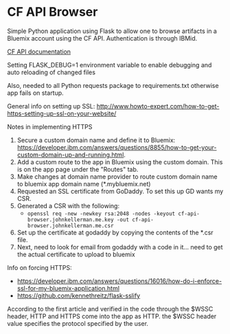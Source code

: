 # CF API Browser

Simple Python application using Flask to allow one to browse artifacts in a Bluemix account using the CF API. Authentication is through IBMid.


[CF API documentation](https://apidocs.cloudfoundry.org/)

Setting FLASK_DEBUG=1 environment variable to enable debugging and auto reloading of changed files

Also, needed to all Python requests package to requirements.txt otherwise app fails on startup.

General info on setting up SSL:
http://www.howto-expert.com/how-to-get-https-setting-up-ssl-on-your-website/

Notes in implementing HTTPS
1. Secure a custom domain name and define it to Bluemix: https://developer.ibm.com/answers/questions/8855/how-to-get-your-custom-domain-up-and-running.html.
1. Add a custom route to the app in Bluemix using the custom domain. This is on the app page under the "Routes" tab.
1. Make changes at domain name provider to route custom domain name to bluemix app domain name (*.mybluemix.net)
1. Requested an SSL certificate from GoDaddy. To set this up GD wants my CSR.
1. Generated a CSR with the following: 
    - `openssl req -new -newkey rsa:2048 -nodes -keyout cf-api-browser.johnkellerman.me.key -out cf-api-browser.johnkellerman.me.csr`
1. Set up the certificate at godaddy by copying the contents of the *.csr file.
1. Next, need to look for email from godaddy with a code in it... need to get the actual certificate to upload to bluemix

Info on forcing HTTPS:
  - https://developer.ibm.com/answers/questions/16016/how-do-i-enforce-ssl-for-my-bluemix-application.html
  - https://github.com/kennethreitz/flask-sslify

According to the first article and verified in the code through the $WSSC header, HTTP and HTTPS come into the app
as HTTP. the $WSSC header value specifies the protocol specified by the user.